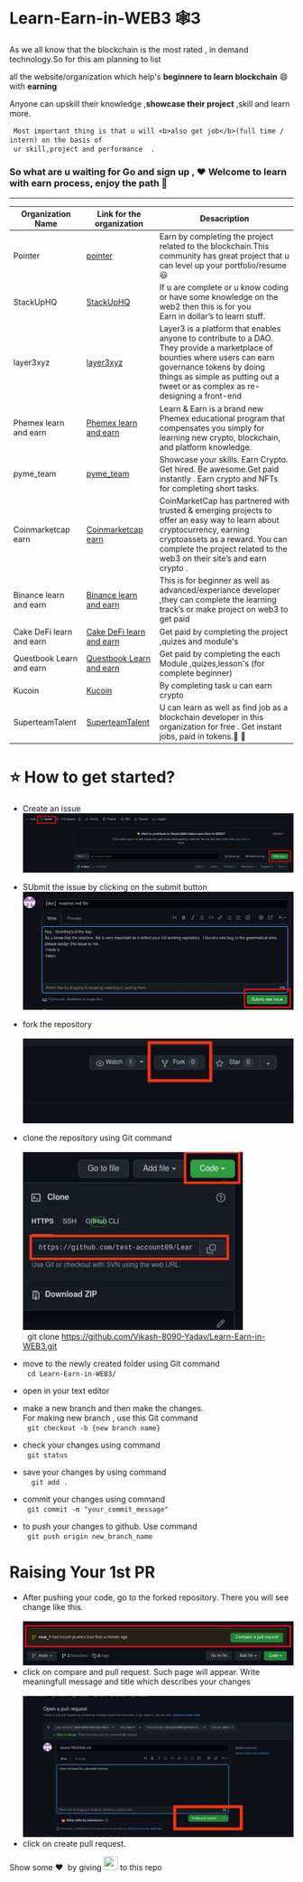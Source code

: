# Learn-Earn-in-WEB3 🕸️3


As we all know that the blockchain is the most rated , in demand technology.So for this am planning to list

all the website/organization which help's <b>beginnere to learn blockchain</b> 😄 with <b>earning</b> 

Anyone can  upskill their  knowledge ,<b>showcase their project</b> ,skill and learn more.
```
 Most important thing is that u will <b>also get job</b>(full time / intern) on the basis of 
 ur skill,project and performance  .
```
<h3>So what are u waiting for Go and sign up , ♥️ Welcome to learn with earn  process, enjoy the path 🤟</h3>

<hr>

| Organization Name | Link for the organization | Desacription |
|---|---|---|
|Pointer|[pointer](https://www.pointer.gg/)|Earn by completing the project related to the blockchain.This community has great project that u can level up your portfolio/resume 😃|
|StackUpHQ|[StackUpHQ](https://app.stackup.dev/)|If u are complete or u know coding or have some knowledge on the web2 then this is for you<br>Earn in dollar’s to learn stuff.|
|layer3xyz|[ layer3xyz](https://beta.layer3.xyz/)|Layer3 is a platform that enables anyone to contribute to a DAO. They provide a marketplace of bounties where users can earn governance tokens by doing things as simple as putting out a tweet or as complex as re-designing a front-end|
|Phemex learn and earn|[Phemex learn and earn](https://phemex.com/learn-crypto)|Learn & Earn is a brand new Phemex educational program that compensates you simply for learning new crypto, blockchain, and platform knowledge.|
|pyme_team|[pyme_team](https://pyme.team/)|Showcase your skills. Earn Crypto. Get hired. Be awesome.Get paid instantly . Earn crypto and NFTs for completing short tasks.|
|Coinmarketcap earn|[Coinmarketcap earn](https://coinmarketcap.com/earn/)|CoinMarketCap has partnered with trusted & emerging projects to offer an easy way to learn about cryptocurrency, earning cryptoassets as a reward.  You can complete the project related to the web3 on their site’s and earn crypto .|
|Binance learn and earn|[Binance learn and earn](https://www.binance.com/en/support/announcement/5aee07d467314086ab204ed92ee1bbaa)|This is for beginner as well as advanced/experiance developer ,they can complete the learning track’s or make project on web3 to get paid|
|Cake DeFi learn and earn|[Cake DeFi learn and earn](https://app.cakedefi.com/learn)| Get paid by completing the project ,quizes and module's|
|Questbook Learn and earn|[Questbook Learn and earn](https://openquest.xyz/)|Get paid by completing the each Module ,quizes,lesson's (for complete beginner)|
|Kucoin|[Kucoin](https://www.kucoin.com/land/task-center)|By completing task u can earn crypto |
|SuperteamTalent|[SuperteamTalent](https://superteam.fun/)|U can learn as well as find job as a blockchain developer in this organization for free . Get instant jobs, paid in tokens.🙂 💙|

<h1> ⭐ How to get started?</h1>

- Create an issue 
   <br /> <img src = "Images/newissue.jpg" /><br />
 
- SUbmit the issue by clicking on the submit button
  <br /> <img src = "Images/submit.jpg" /> <br />
  

- fork the repository <br />
  <br /><img src = "Images/fork.jpeg" /> <br />

- clone the repository using Git command <br />
  <br/> <img src="Images/clone.jpeg" /> <br/>
  &nbsp; git clone https://github.com/Vikash-8090-Yadav/Learn-Earn-in-WEB3.git
- move to the newly created folder using
  Git command <br />
  &nbsp; ```cd Learn-Earn-in-WEB3/```
- open in your text editor
- make a new branch and then make the changes.<br/> For making new branch , use this Git command
   <br/> &nbsp; ```git checkout -b {new branch name}```
- check your changes using command
<br/> &nbsp; ```git status```
- save your changes by using command <br/>
&nbsp; ``` git add .```
- commit your changes using command <br/>
 &nbsp; ```git commit -m "your_commit_message"```
- to push your changes to github. Use command
<br/> &nbsp; ```git push origin new_branch_name``` 

# Raising Your 1st PR <br/>

- After pushing your code, go to the forked repository. There you will see change like this. <br />
 <br><img src="Images/pr.jpg"/>
- click on compare and pull request. Such page will appear. Write meaningfull message and title which describes your changes<br/>
<br/> <img src="Images/submit_pr.jpeg"/>
- click on create pull request. <br/>

Show some ❤️&nbsp; by giving <img src="https://imgur.com/o7ncZFp.jpg" height=25px width=25px> to this repo 
  
